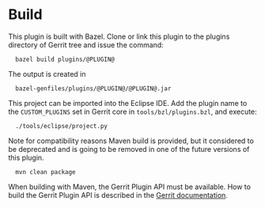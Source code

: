 Build
=====

This plugin is built with Bazel.
Clone or link this plugin to the plugins directory of Gerrit tree
and issue the command:

```
  bazel build plugins/@PLUGIN@
```

The output is created in

```
  bazel-genfiles/plugins/@PLUGIN@/@PLUGIN@.jar
```

This project can be imported into the Eclipse IDE.
Add the plugin name to the `CUSTOM_PLUGINS` set in
Gerrit core in `tools/bzl/plugins.bzl`, and execute:

```
  ./tools/eclipse/project.py
```

Note for compatibility reasons Maven build is provided, but it considered to
be deprecated and is going to be removed in one of the future versions of this
plugin.

```
  mvn clean package
```

When building with Maven, the Gerrit Plugin API must be available.
How to build the Gerrit Plugin API is described in the [Gerrit
documentation](../../../Documentation/dev-buck.html#_extension_and_plugin_api_jar_files).

